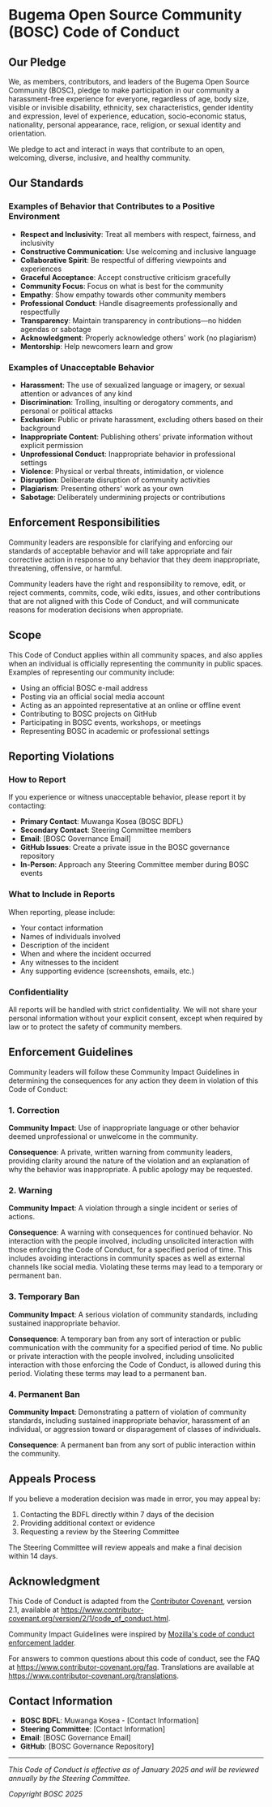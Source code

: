 # Bugema Open Source Community (BOSC) Code of Conduct

## Our Pledge

We, as members, contributors, and leaders of the Bugema Open Source Community (BOSC), pledge to make participation in our community a harassment-free experience for everyone, regardless of age, body size, visible or invisible disability, ethnicity, sex characteristics, gender identity and expression, level of experience, education, socio-economic status, nationality, personal appearance, race, religion, or sexual identity and orientation.

We pledge to act and interact in ways that contribute to an open, welcoming, diverse, inclusive, and healthy community.

## Our Standards

### Examples of Behavior that Contributes to a Positive Environment

- **Respect and Inclusivity**: Treat all members with respect, fairness, and inclusivity
- **Constructive Communication**: Use welcoming and inclusive language
- **Collaborative Spirit**: Be respectful of differing viewpoints and experiences
- **Graceful Acceptance**: Accept constructive criticism gracefully
- **Community Focus**: Focus on what is best for the community
- **Empathy**: Show empathy towards other community members
- **Professional Conduct**: Handle disagreements professionally and respectfully
- **Transparency**: Maintain transparency in contributions—no hidden agendas or sabotage
- **Acknowledgment**: Properly acknowledge others' work (no plagiarism)
- **Mentorship**: Help newcomers learn and grow

### Examples of Unacceptable Behavior

- **Harassment**: The use of sexualized language or imagery, or sexual attention or advances of any kind
- **Discrimination**: Trolling, insulting or derogatory comments, and personal or political attacks
- **Exclusion**: Public or private harassment, excluding others based on their background
- **Inappropriate Content**: Publishing others' private information without explicit permission
- **Unprofessional Conduct**: Inappropriate behavior in professional settings
- **Violence**: Physical or verbal threats, intimidation, or violence
- **Disruption**: Deliberate disruption of community activities
- **Plagiarism**: Presenting others' work as your own
- **Sabotage**: Deliberately undermining projects or contributions

## Enforcement Responsibilities

Community leaders are responsible for clarifying and enforcing our standards of acceptable behavior and will take appropriate and fair corrective action in response to any behavior that they deem inappropriate, threatening, offensive, or harmful.

Community leaders have the right and responsibility to remove, edit, or reject comments, commits, code, wiki edits, issues, and other contributions that are not aligned with this Code of Conduct, and will communicate reasons for moderation decisions when appropriate.

## Scope

This Code of Conduct applies within all community spaces, and also applies when an individual is officially representing the community in public spaces. Examples of representing our community include:

- Using an official BOSC e-mail address
- Posting via an official social media account
- Acting as an appointed representative at an online or offline event
- Contributing to BOSC projects on GitHub
- Participating in BOSC events, workshops, or meetings
- Representing BOSC in academic or professional settings

## Reporting Violations

### How to Report

If you experience or witness unacceptable behavior, please report it by contacting:

- **Primary Contact**: Muwanga Kosea (BOSC BDFL)
- **Secondary Contact**: Steering Committee members
- **Email**: [BOSC Governance Email]
- **GitHub Issues**: Create a private issue in the BOSC governance repository
- **In-Person**: Approach any Steering Committee member during BOSC events

### What to Include in Reports

When reporting, please include:
- Your contact information
- Names of individuals involved
- Description of the incident
- When and where the incident occurred
- Any witnesses to the incident
- Any supporting evidence (screenshots, emails, etc.)

### Confidentiality

All reports will be handled with strict confidentiality. We will not share your personal information without your explicit consent, except when required by law or to protect the safety of community members.

## Enforcement Guidelines

Community leaders will follow these Community Impact Guidelines in determining the consequences for any action they deem in violation of this Code of Conduct:

### 1. Correction
**Community Impact**: Use of inappropriate language or other behavior deemed unprofessional or unwelcome in the community.

**Consequence**: A private, written warning from community leaders, providing clarity around the nature of the violation and an explanation of why the behavior was inappropriate. A public apology may be requested.

### 2. Warning
**Community Impact**: A violation through a single incident or series of actions.

**Consequence**: A warning with consequences for continued behavior. No interaction with the people involved, including unsolicited interaction with those enforcing the Code of Conduct, for a specified period of time. This includes avoiding interactions in community spaces as well as external channels like social media. Violating these terms may lead to a temporary or permanent ban.

### 3. Temporary Ban
**Community Impact**: A serious violation of community standards, including sustained inappropriate behavior.

**Consequence**: A temporary ban from any sort of interaction or public communication with the community for a specified period of time. No public or private interaction with the people involved, including unsolicited interaction with those enforcing the Code of Conduct, is allowed during this period. Violating these terms may lead to a permanent ban.

### 4. Permanent Ban
**Community Impact**: Demonstrating a pattern of violation of community standards, including sustained inappropriate behavior, harassment of an individual, or aggression toward or disparagement of classes of individuals.

**Consequence**: A permanent ban from any sort of public interaction within the community.

## Appeals Process

If you believe a moderation decision was made in error, you may appeal by:

1. Contacting the BDFL directly within 7 days of the decision
2. Providing additional context or evidence
3. Requesting a review by the Steering Committee

The Steering Committee will review appeals and make a final decision within 14 days.

## Acknowledgment

This Code of Conduct is adapted from the [Contributor Covenant][homepage], version 2.1, available at https://www.contributor-covenant.org/version/2/1/code_of_conduct.html.

Community Impact Guidelines were inspired by [Mozilla's code of conduct enforcement ladder][Mozilla CoC].

For answers to common questions about this code of conduct, see the FAQ at https://www.contributor-covenant.org/faq. Translations are available at https://www.contributor-covenant.org/translations.

[homepage]: https://www.contributor-covenant.org
[Mozilla CoC]: https://github.com/mozilla/diversity

## Contact Information

- **BOSC BDFL**: Muwanga Kosea - [Contact Information]
- **Steering Committee**: [Contact Information]
- **Email**: [BOSC Governance Email]
- **GitHub**: [BOSC Governance Repository]

---

*This Code of Conduct is effective as of January 2025 and will be reviewed annually by the Steering Committee.*

*Copyright BOSC 2025*
